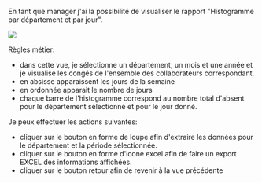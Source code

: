 En tant que manager j'ai la possibilité de visualiser le rapport "Histogramme par département et par jour".

![](https://github.com/DiginamicFormation/ressources-atelier/raw/master/gestion-des-absences/Vue.departement.jour.png)

Règles métier:
* dans cette vue, je sélectionne un département, un mois et une année et je visualise les congés de l'ensemble des collaborateurs correspondant.
* en absisse apparaissent les jours de la semaine
* en ordonnée apparait le nombre de jours
* chaque barre de l'histogramme correspond au nombre total d'absent pour le département sélectionné et pour le jour donné.

Je peux effectuer les actions suivantes:
* cliquer sur le bouton en forme de loupe afin d'extraire les données pour le département et la période sélectionnée.
* cliquer sur le bouton en forme d'icone excel afin de faire un export EXCEL des informations affichées.
* cliquer sur le bouton retour afin de revenir à la vue précédente
